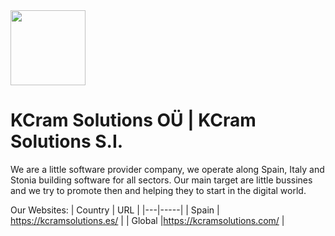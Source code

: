 <img src="http://medios.kcramsolutions.com/assets/logo.png" height="120"/>

# KCram Solutions OÜ | KCram Solutions S.I.


We are a little software provider company, we operate along Spain, Italy and Stonia building software for all sectors.
Our main target are little bussines and we try to promote then and helping they to start in the digital world.

Our Websites:
| Country | URL |
|---|-----|
| Spain | https://kcramsolutions.es/ |
| Global |https://kcramsolutions.com/ |
